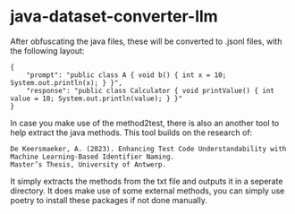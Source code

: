 # java-dataset-converter-llm

After obfuscating the java files, these will be converted to .jsonl files, with the following layout:

```jsonl
{
    "prompt": "public class A { void b() { int x = 10; System.out.println(x); } }",
    "response": "public class Calculator { void printValue() { int value = 10; System.out.println(value); } }"
}
```

In case you make use of the method2test, there is also an another tool to help extract the java methods.
This tool builds on the research of:

```
De Keersmaeker, A. (2023). Enhancing Test Code Understandability with Machine Learning-Based Identifier Naming.
Master’s Thesis, University of Antwerp.
```

It simply extracts the methods from the txt file and outputs it in a seperate directory. It does make use of some external methods, you can simply use poetry to install these packages if not done manually. 
